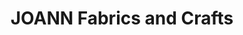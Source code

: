 ---
title: "JOANN Fabrics and Crafts"
url: /northgate-mall/joann-fabrics-and-crafts/
shop: Basteln
---